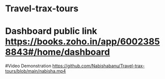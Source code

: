 # Travel-trax-tours


# Dashboard public link https://books.zoho.in/app/60023858843#/home/dashboard				


 #Video Demonstration 	https://github.com/Nabishabanu/Travel-trax-tours/blob/main/nabisha.mp4				
